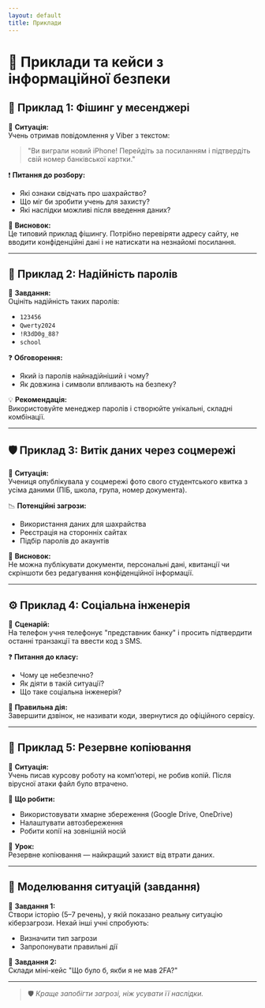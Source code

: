 ```yaml
---
layout: default 
title: Приклади
---
```

# 🧪 Приклади та кейси з інформаційної безпеки

## 🧩 Приклад 1: Фішинг у месенджері

📄 **Ситуація:**  
Учень отримав повідомлення у Viber з текстом:  
> "Ви виграли новий iPhone! Перейдіть за посиланням і підтвердіть свій номер банківської картки."

❗ **Питання до розбору:**
- Які ознаки свідчать про шахрайство?
- Що міг би зробити учень для захисту?
- Які наслідки можливі після введення даних?

🧠 **Висновок:**  
Це типовий приклад фішингу. Потрібно перевіряти адресу сайту, не вводити конфіденційні дані і не натискати на незнайомі посилання.

---

## 🔐 Приклад 2: Надійність паролів

📄 **Завдання:**  
Оцініть надійність таких паролів:

- `123456`
- `Qwerty2024`
- `!R3dD0g_88?`
- `school`

❓ **Обговорення:**
- Який із паролів найнадійніший і чому?
- Як довжина і символи впливають на безпеку?

💡 **Рекомендація:**  
Використовуйте менеджер паролів і створюйте унікальні, складні комбінації.

---

## 🛡 Приклад 3: Витік даних через соцмережі

📄 **Ситуація:**  
Учениця опублікувала у соцмережі фото свого студентського квитка з усіма даними (ПІБ, школа, група, номер документа).

📉 **Потенційні загрози:**
- Використання даних для шахрайства
- Реєстрація на сторонніх сайтах
- Підбір паролів до акаунтів

📌 **Висновок:**  
Не можна публікувати документи, персональні дані, квитанції чи скріншоти без редагування конфіденційної інформації.

---

## ⚙️ Приклад 4: Соціальна інженерія

📄 **Сценарій:**  
На телефон учня телефонує "представник банку" і просить підтвердити останні транзакції та ввести код з SMS.

❓ **Питання до класу:**
- Чому це небезпечно?
- Як діяти в такій ситуації?
- Що таке соціальна інженерія?

💬 **Правильна дія:**  
Завершити дзвінок, не називати коди, звернутися до офіційного сервісу.

---

## 🧠 Приклад 5: Резервне копіювання

📄 **Ситуація:**  
Учень писав курсову роботу на комп’ютері, не робив копій. Після вірусної атаки файл було втрачено.

🔧 **Що робити:**
- Використовувати хмарне збереження (Google Drive, OneDrive)
- Налаштувати автозбереження
- Робити копії на зовнішній носій

📌 **Урок:**  
Резервне копіювання — найкращий захист від втрати даних.

---

## 🧭 Моделювання ситуацій (завдання)

💼 **Завдання 1:**  
Створи історію (5–7 речень), у якій показано реальну ситуацію кіберзагрози. Нехай інші учні спробують:

- Визначити тип загрози
- Запропонувати правильні дії

💼 **Завдання 2:**  
Склади міні-кейс "Що було б, якби я не мав 2FA?"

---

> 🛡 *Краще запобігти загрозі, ніж усувати її наслідки.*

